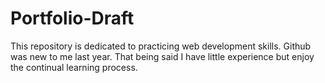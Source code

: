 # Portfolio-Draft
This repository is dedicated to practicing web development skills. 
Github was new to me last year. That being said I have little experience but enjoy the continual learning process. 
